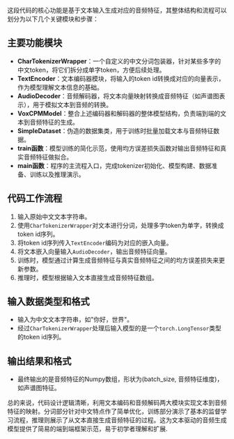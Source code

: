 这段代码的核心功能是基于文本输入生成对应的音频特征，其整体结构和流程可以划分为以下几个关键模块和步骤：

## 主要功能模块
- **CharTokenizerWrapper**：一个自定义的中文分词包装器，针对某些多字的中文token，将它们拆分成单字token，方便后续处理。
- **TextEncoder**：文本编码器模块，将输入的token id转换成对应的向量表示，作为模型理解文本信息的基础。
- **AudioDecoder**：音频解码器，将文本向量映射转换成音频特征（如声谱图表示），用于模拟文本到音频的转换。
- **VoxCPMModel**：整合上述编码器和解码器的整体模型结构，负责端到端的文本到音频特征的生成。
- **SimpleDataset**：伪造的数据集类，用于训练时批量加载文本与音频特征数据。
- **train函数**：模型训练的简化示范，使用均方误差损失函数对输出音频特征和真实音频特征做拟合。
- **main函数**：程序的主流程入口，完成tokenizer初始化、模型构建、数据准备、训练以及推理演示。

## 代码工作流程
1. 输入原始中文文本字符串。
2. 使用`CharTokenizerWrapper`对文本进行分词，处理多字token为单字，转换成token id序列。
3. 将token id序列传入`TextEncoder`编码为对应的嵌入向量。
4. 将文本嵌入向量输入`AudioDecoder`，输出音频特征向量。
5. 训练时，模型通过计算生成音频特征与真实音频特征之间的均方误差损失来更新参数。
6. 推理时，模型根据输入文本直接生成音频特征数组。

## 输入数据类型和格式
- 输入为中文文本字符串，如"你好，世界"。
- 经过`CharTokenizerWrapper`处理后输入模型的是一个`torch.LongTensor`类型的token id序列。

## 输出结果和格式
- 最终输出的是音频特征的Numpy数组，形状为(batch_size, 音频特征维度)，如声谱图特征。

总的来说，代码设计逻辑清晰，利用文本编码和音频解码两大模块实现文本到音频特征的映射。分词部分针对中文特点作了简单优化，训练部分演示了基本的监督学习流程，推理则展示了从文本直接生成音频特征的过程。这为文本驱动的音频生成模型提供了简易的端到端框架示范，易于初学者理解和扩展.